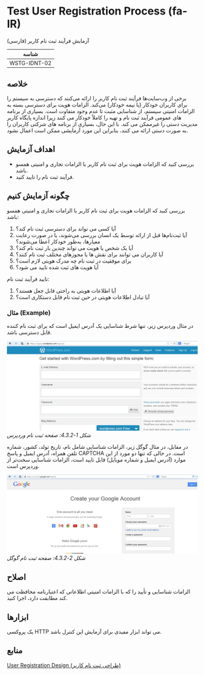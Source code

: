 # Test User Registration Process (fa-IR)

آزمایش فرآیند ثبت نام کاربر (فارسی)

|شناسه          |
|------------|
|WSTG-IDNT-02|

## خلاصه

برخی از وب‌سایت‌ها فرآیند ثبت نام کاربر را ارائه می‌کنند که دسترسی به سیستم را برای کاربران خودکار (یا نیمه خودکار) می‌کند. الزامات هویت برای دسترسی بسته به الزامات امنیتی سیستم، از شناسایی مثبت تا عدم وجود متفاوت است. بسیاری از برنامه های عمومی فرآیند ثبت نام و تهیه را کاملاً خودکار می کنند زیرا اندازه پایگاه کاربر مدیریت دستی را غیرممکن می کند. با این حال، بسیاری از برنامه های شرکتی کاربران را به صورت دستی ارائه می کنند، بنابراین این مورد آزمایشی ممکن است اعمال نشود.

## اهداف آزمایش

- بررسی کنید که الزامات هویت برای ثبت نام کاربر با الزامات تجاری و امنیتی همسو باشد.
- فرآیند ثبت نام را تایید کنید.

## چگونه آزمایش کنیم

بررسی کنید که الزامات هویت برای ثبت نام کاربر با الزامات تجاری و امنیتی همسو باشد:

1. آیا کسی می تواند برای دسترسی ثبت نام کند؟
2. آیا ثبت‌نام‌ها قبل از ارائه توسط یک انسان بررسی می‌شوند، یا در صورت رعایت معیارها، به‌طور خودکار اعطا می‌شوند؟
3. آیا یک شخص یا هویت می تواند چندین بار ثبت نام کند؟
4. آیا کاربران می توانند برای نقش ها یا مجوزهای مختلف ثبت نام کنند؟
5. برای موفقیت در ثبت نام چه مدرک هویتی لازم است؟
6. آیا هویت های ثبت شده تایید می شود؟

تایید فرآیند ثبت نام:

1. آیا اطلاعات هویتی به راحتی قابل جعل هستند؟
2. آیا تبادل اطلاعات هویتی در حین ثبت نام قابل دستکاری است؟

### مثال (Example)

در مثال وردپرس زیر، تنها شرط شناسایی یک آدرس ایمیل است که برای ثبت نام کننده قابل دسترسی باشد.

![WordPress Registration Page](images/Wordpress_registration_page.jpg)\
*شکل 1-4.3.2: صفحه ثبت نام وردپرس*

در مقابل، در مثال گوگل زیر، الزامات شناسایی شامل نام، تاریخ تولد، کشور، شماره تلفن همراه، آدرس ایمیل و پاسخ CAPTCHA است. در حالی که تنها دو مورد از این موارد (آدرس ایمیل و شماره موبایل) قابل تایید است، الزامات شناسایی سخت‌تر از وردپرس است.

![Google Registration Page](images/Google_registration_page.jpg)\
*شکل 2-4.3.2: صفحه ثبت نام گوگل*

## اصلاح

الزامات شناسایی و تأیید را که با الزامات امنیتی اطلاعاتی که اعتبارنامه محافظت می کند مطابقت دارد، اجرا کنید.

## ابزارها

یک پروکسی HTTP می تواند ابزار مفیدی برای آزمایش این کنترل باشد.

## منابع

[User Registration Design (طراحی ثبت نام کاربر)](https://mashable.com/2011/06/09/user-registration-design/)
